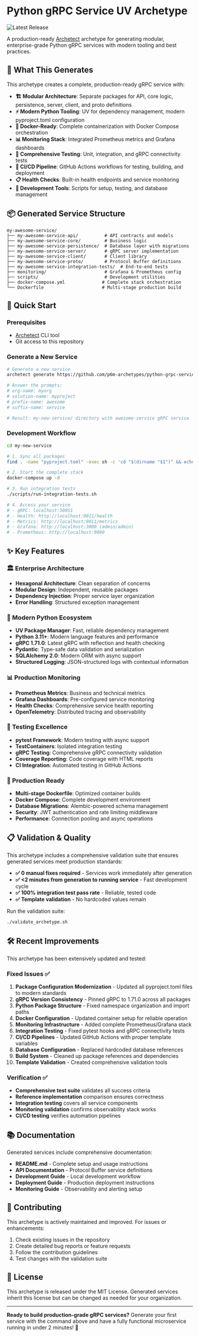 # Python gRPC Service UV Archetype

![Latest Release](https://img.shields.io/github/v/release/p6m-archetypes/python-grpc-service-uv.archetype?style=flat-square&label=Latest%20Release&color=blue)

A production-ready [Archetect](https://archetect.github.io/) archetype for generating modular, enterprise-grade Python gRPC services with modern tooling and best practices.

## 🎯 What This Generates

This archetype creates a complete, production-ready gRPC service with:

- **🏗️ Modular Architecture**: Separate packages for API, core logic, persistence, server, client, and proto definitions
- **⚡ Modern Python Tooling**: UV for dependency management, modern pyproject.toml configuration
- **🐳 Docker-Ready**: Complete containerization with Docker Compose orchestration
- **📊 Monitoring Stack**: Integrated Prometheus metrics and Grafana dashboards
- **🧪 Comprehensive Testing**: Unit, integration, and gRPC connectivity tests
- **🔄 CI/CD Pipeline**: GitHub Actions workflows for testing, building, and deployment
- **📋 Health Checks**: Built-in health endpoints and service monitoring
- **🔧 Development Tools**: Scripts for setup, testing, and database management

## 📦 Generated Service Structure

```
my-awesome-service/
├── my-awesome-service-api/          # API contracts and models
├── my-awesome-service-core/         # Business logic
├── my-awesome-service-persistence/  # Database layer with migrations
├── my-awesome-service-server/       # gRPC server implementation
├── my-awesome-service-client/       # Client library
├── my-awesome-service-proto/        # Protocol Buffer definitions
├── my-awesome-service-integration-tests/  # End-to-end tests
├── monitoring/                      # Grafana & Prometheus config
├── scripts/                         # Development utilities
├── docker-compose.yml              # Complete stack orchestration
└── Dockerfile                      # Multi-stage production build
```

## 🚀 Quick Start

### Prerequisites

- [Archetect](https://archetect.github.io/) CLI tool
- Git access to this repository

### Generate a New Service

```bash
# Generate a new service
archetect generate https://github.com/p6m-archetypes/python-grpc-service-uv-basic.archetype.git my-new-service

# Answer the prompts:
# org-name: myorg
# solution-name: myproject  
# prefix-name: awesome
# suffix-name: service

# Result: my-new-service/ directory with awesome-service gRPC service
```

### Development Workflow

```bash
cd my-new-service

# 1. Sync all packages
find . -name "pyproject.toml" -exec sh -c 'cd "$(dirname "$1")" && echo "Syncing $(pwd)" && uv sync' _ {} \;

# 2. Start the complete stack
docker-compose up -d

# 3. Run integration tests
./scripts/run-integration-tests.sh

# 4. Access your service
# - gRPC: localhost:50051
# - Health: http://localhost:9011/health
# - Metrics: http://localhost:9011/metrics
# - Grafana: http://localhost:3000 (admin/admin)
# - Prometheus: http://localhost:9090
```

## ✨ Key Features

### 🏛️ Enterprise Architecture
- **Hexagonal Architecture**: Clean separation of concerns
- **Modular Design**: Independent, reusable packages
- **Dependency Injection**: Proper service layer organization
- **Error Handling**: Structured exception management

### 🔧 Modern Python Ecosystem
- **UV Package Manager**: Fast, reliable dependency management
- **Python 3.11+**: Modern language features and performance
- **gRPC 1.71.0**: Latest gRPC with reflection and health checking
- **Pydantic**: Type-safe data validation and serialization
- **SQLAlchemy 2.0**: Modern ORM with async support
- **Structured Logging**: JSON-structured logs with contextual information

### 📊 Production Monitoring
- **Prometheus Metrics**: Business and technical metrics
- **Grafana Dashboards**: Pre-configured service monitoring
- **Health Checks**: Comprehensive service health reporting
- **OpenTelemetry**: Distributed tracing and observability

### 🧪 Testing Excellence
- **pytest Framework**: Modern testing with async support
- **TestContainers**: Isolated integration testing
- **gRPC Testing**: Comprehensive gRPC connectivity validation
- **Coverage Reporting**: Code coverage with HTML reports
- **CI Integration**: Automated testing in GitHub Actions

### 🚢 Production Ready
- **Multi-stage Dockerfile**: Optimized container builds
- **Docker Compose**: Complete development environment
- **Database Migrations**: Alembic-powered schema management
- **Security**: JWT authentication and rate limiting middleware
- **Performance**: Connection pooling and async operations

## 📋 Validation & Quality

This archetype includes a comprehensive validation suite that ensures generated services meet production standards:

- **✅ 0 manual fixes required** - Services work immediately after generation
- **✅ <2 minutes from generation to running service** - Fast development cycle  
- **✅ 100% integration test pass rate** - Reliable, tested code
- **✅ Template validation** - No hardcoded values remain

Run the validation suite:
```bash
./validate_archetype.sh
```

## 🛠️ Recent Improvements

This archetype has been extensively updated and tested:

### Fixed Issues ✅
1. **Package Configuration Modernization** - Updated all pyproject.toml files to modern standards
2. **gRPC Version Consistency** - Pinned gRPC to 1.71.0 across all packages
3. **Python Package Structure** - Fixed namespace organization and import paths
4. **Docker Configuration** - Updated container setup for reliable operation
5. **Monitoring Infrastructure** - Added complete Prometheus/Grafana stack
6. **Integration Testing** - Fixed pytest hooks and gRPC connectivity tests
7. **CI/CD Pipelines** - Updated GitHub Actions with proper template variables
8. **Database Configuration** - Replaced hardcoded database references
9. **Build System** - Cleaned up package references and dependencies
10. **Template Validation** - Created comprehensive validation tools

### Verification ✅
- **Comprehensive test suite** validates all success criteria
- **Reference implementation** comparison ensures correctness
- **Integration testing** covers all service components
- **Monitoring validation** confirms observability stack works
- **CI/CD testing** verifies automation pipelines

## 📚 Documentation

Generated services include comprehensive documentation:

- **README.md** - Complete setup and usage instructions
- **API Documentation** - Protocol Buffer service definitions
- **Development Guide** - Local development workflow
- **Deployment Guide** - Production deployment instructions
- **Monitoring Guide** - Observability and alerting setup

## 🤝 Contributing

This archetype is actively maintained and improved. For issues or enhancements:

1. Check existing issues in the repository
2. Create detailed bug reports or feature requests
3. Follow the contribution guidelines
4. Test changes with the validation suite

## 📄 License

This archetype is released under the MIT License. Generated services inherit this license but can be changed as needed for your organization.

---

**Ready to build production-grade gRPC services?** Generate your first service with the command above and have a fully functional microservice running in under 2 minutes! 🚀
